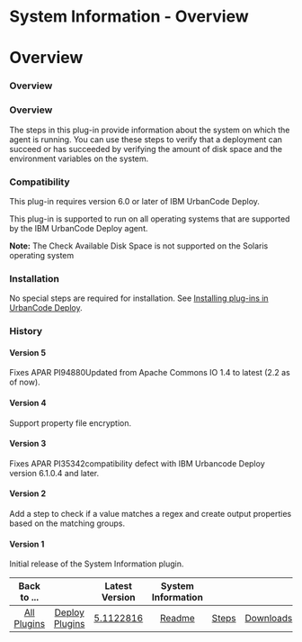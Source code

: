 
System Information - Overview
=============================

# Overview



### Overview




 


### Overview


The steps in this plug-in provide information about the system on which the agent is running. You can use these steps to verify that a deployment can succeed or has succeeded by verifying the amount of disk space and the environment variables on the system.


### Compatibility


This plug-in requires version 6.0 or later of IBM UrbanCode Deploy.


This plug-in is supported to run on all operating systems that are supported by the IBM UrbanCode Deploy agent.


**Note:** The Check Available Disk Space is not supported on the Solaris operating system


### Installation


No special steps are required for installation. See [Installing plug-ins in UrbanCode Deploy](https://www.urbancode.com/resource/installing-plug-ins-in-urbancode-products/ "Installing plug-ins in UrbanCode Deploy").


### History


#### Version 5


Fixes APAR PI94880Updated from Apache Commons IO 1.4 to latest (2.2 as of now).


#### Version 4


Support property file encryption.


#### Version 3


Fixes APAR PI35342compatibility defect with IBM Urbancode Deploy version 6.1.0.4 and later.


#### Version 2


Add a step to check if a value matches a regex and create output properties based on the matching groups.


#### Version 1


Initial release of the System Information plugin.




|Back to ...||Latest Version|System Information |||
| :---: | :---: | :---: | :---: | :---: | :---: |
|[All Plugins](../../index.md)|[Deploy Plugins](../README.md)|[5.1122816](https://raw.githubusercontent.com/UrbanCode/IBM-UCD-PLUGINS/main/files/SystemInformation/SystemInformation-5.1122816.zip)|[Readme](README.md)|[Steps](steps.md)|[Downloads](downloads.md)|
